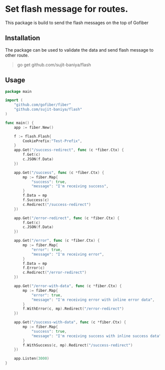# Set flash message for routes.

This package is build to send the flash messages on the top of Gofiber

## Installation
The package can be used to validate the data and send flash message to other route.
> go get github.com/sujit-baniya/flash


## Usage

```go
package main

import (
    "github.com/gofiber/fiber"
    "github.com/sujit-baniya/flash"
)

func main() {
	app := fiber.New()

	f := flash.Flash{
		CookiePrefix:"Test-Prefix",
	}
	app.Get("/success-redirect", func (c *fiber.Ctx) {
		f.Get(c)
		c.JSON(f.Data)
	})

	app.Get("/success", func (c *fiber.Ctx) {
		mp := fiber.Map{
			"success": true,
			"message": "I'm receiving success",
		}
		f.Data = mp
		f.Success(c)
		c.Redirect("/success-redirect")
	})

	app.Get("/error-redirect", func (c *fiber.Ctx) {
		f.Get(c)
		c.JSON(f.Data)
	})

	app.Get("/error", func (c *fiber.Ctx) {
		mp := fiber.Map{
			"error": true,
			"message": "I'm receiving error",
		}
		f.Data = mp
		f.Error(c)
		c.Redirect("/error-redirect")
	})

	app.Get("/error-with-data", func (c *fiber.Ctx) {
		mp := fiber.Map{
			"error": true,
			"message": "I'm receiving error with inline error data",
		}
		f.WithError(c, mp).Redirect("/error-redirect")
	})

	app.Get("/success-with-data", func (c *fiber.Ctx) {
		mp := fiber.Map{
			"success": true,
			"message": "I'm receiving success with inline success data",
		}
		f.WithSuccess(c, mp).Redirect("/success-redirect")
	})

	app.Listen(3000)
}
```
